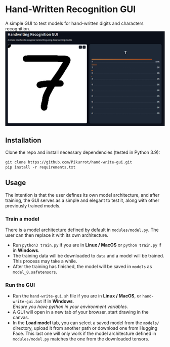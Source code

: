 # Hand-Written Recognition GUI

A simple GUI to test models for hand-written digits and characters recognition.
![GUI screenshot](assets/gui_screenshot.png)

## Installation
Clone the repo and install necessary dependencies (tested in Python 3.9):
```
git clone https://github.com/Pikurrot/hand-write-gui.git
pip install -r requirements.txt
```

## Usage
The intention is that the user defines its own model architecture, and after training, the GUI serves as a simple and elegant to test it, along with other previously trained models.
### Train a model
There is a model architecture defined by default in `modules/model.py`. The user can then replace it with its own architecture.
- Run `python3 train.py` if you are in **Linux / MacOS** or `python train.py` if in **Windows**.
- The training data will be downloaded to `data` and a model will be trained. This process may take a while.
- After the training has finished, the model will be saved in `models` as `model_0.safetensors`.

### Run the GUI
- Run the `hand-write-gui.sh` file if you are in **Linux / MacOS**, or `hand-write-gui.bat` if in **Windows**.  
*Ensure you have python in your environment variables.*
- A GUI will open in a new tab of your browser, start drawing in the canvas.
- In the **Load model** tab, you can select a saved model from the `models/` directory, upload it from another path or download one from Hugging Face. This last one will only work if the model architecture defined in `modules/model.py` matches the one from the downloaded tensors.
